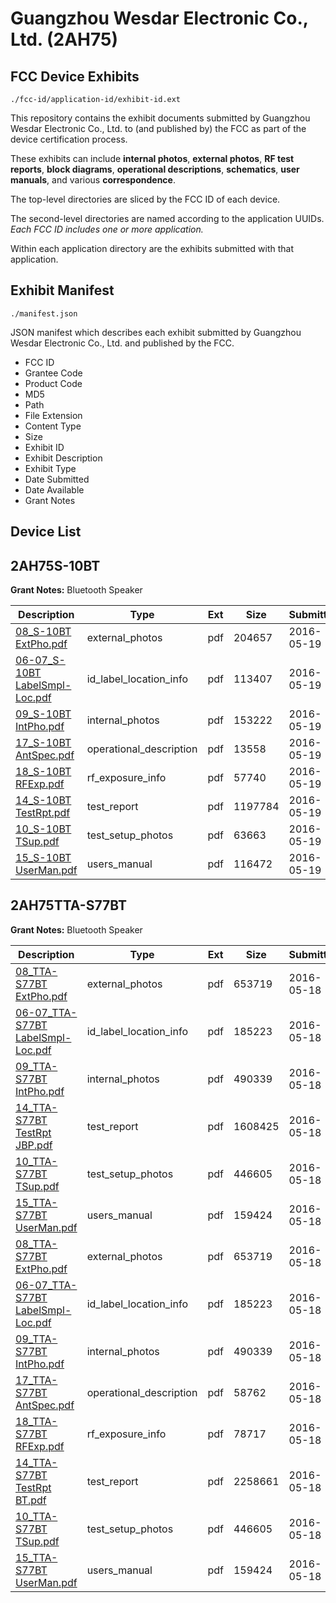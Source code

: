 # Guangzhou Wesdar Electronic Co., Ltd. (2AH75)
## FCC Device Exhibits

```
./fcc-id/application-id/exhibit-id.ext
```

This repository contains the exhibit documents submitted by Guangzhou Wesdar Electronic Co., Ltd. to (and published by) the FCC as part of the device certification process.

These exhibits can include **internal photos**, **external photos**, **RF test reports**, **block diagrams**, **operational descriptions**, **schematics**, **user manuals**, and various **correspondence**.

The top-level directories are sliced by the FCC ID of each device.

The second-level directories are named according to the application UUIDs. *Each FCC ID includes one or more application.*

Within each application directory are the exhibits submitted with that application. 

## Exhibit Manifest

```
./manifest.json
```

JSON manifest which describes each exhibit submitted by Guangzhou Wesdar Electronic Co., Ltd. and published by the FCC.

- FCC ID
- Grantee Code
- Product Code
- MD5
- Path
- File Extension
- Content Type
- Size
- Exhibit ID
- Exhibit Description
- Exhibit Type
- Date Submitted
- Date Available
- Grant Notes

## Device List
## 2AH75S-10BT
**Grant Notes:** Bluetooth Speaker

| Description | Type | Ext | Size | Submitted | Available |
| ----------- | ---- | --- | ---- | --------- | --------- |
| [08_S-10BT ExtPho.pdf](2AH75S-10BT/90d2631ee5bead9936dae6f4c0480418/2997450.pdf) | external_photos | pdf | 204657 | 2016-05-19 | 2016-05-20 |
| [06-07_S-10BT LabelSmpl-Loc.pdf](2AH75S-10BT/90d2631ee5bead9936dae6f4c0480418/2997449.pdf) | id_label_location_info | pdf | 113407 | 2016-05-19 | 2016-05-20 |
| [09_S-10BT IntPho.pdf](2AH75S-10BT/90d2631ee5bead9936dae6f4c0480418/2997451.pdf) | internal_photos | pdf | 153222 | 2016-05-19 | 2016-05-20 |
| [17_S-10BT AntSpec.pdf](2AH75S-10BT/90d2631ee5bead9936dae6f4c0480418/2997459.pdf) | operational_description | pdf | 13558 | 2016-05-19 | 2016-05-20 |
| [18_S-10BT RFExp.pdf](2AH75S-10BT/90d2631ee5bead9936dae6f4c0480418/2997460.pdf) | rf_exposure_info | pdf | 57740 | 2016-05-19 | 2016-05-20 |
| [14_S-10BT TestRpt.pdf](2AH75S-10BT/90d2631ee5bead9936dae6f4c0480418/2997456.pdf) | test_report | pdf | 1197784 | 2016-05-19 | 2016-05-20 |
| [10_S-10BT TSup.pdf](2AH75S-10BT/90d2631ee5bead9936dae6f4c0480418/2997452.pdf) | test_setup_photos | pdf | 63663 | 2016-05-19 | 2016-05-20 |
| [15_S-10BT UserMan.pdf](2AH75S-10BT/90d2631ee5bead9936dae6f4c0480418/2997457.pdf) | users_manual | pdf | 116472 | 2016-05-19 | 2016-05-20 |
## 2AH75TTA-S77BT
**Grant Notes:** Bluetooth Speaker

| Description | Type | Ext | Size | Submitted | Available |
| ----------- | ---- | --- | ---- | --------- | --------- |
| [08_TTA-S77BT ExtPho.pdf](2AH75TTA-S77BT/3a3cd99d449f0e9fa3696807f0cfaec1/2994859.pdf) | external_photos | pdf | 653719 | 2016-05-18 | 2016-05-18 |
| [06-07_TTA-S77BT LabelSmpl-Loc.pdf](2AH75TTA-S77BT/3a3cd99d449f0e9fa3696807f0cfaec1/2994858.pdf) | id_label_location_info | pdf | 185223 | 2016-05-18 | 2016-05-18 |
| [09_TTA-S77BT IntPho.pdf](2AH75TTA-S77BT/3a3cd99d449f0e9fa3696807f0cfaec1/2994860.pdf) | internal_photos | pdf | 490339 | 2016-05-18 | 2016-05-18 |
| [14_TTA-S77BT TestRpt JBP.pdf](2AH75TTA-S77BT/3a3cd99d449f0e9fa3696807f0cfaec1/2994919.pdf) | test_report | pdf | 1608425 | 2016-05-18 | 2016-05-18 |
| [10_TTA-S77BT TSup.pdf](2AH75TTA-S77BT/3a3cd99d449f0e9fa3696807f0cfaec1/2994861.pdf) | test_setup_photos | pdf | 446605 | 2016-05-18 | 2016-05-18 |
| [15_TTA-S77BT UserMan.pdf](2AH75TTA-S77BT/3a3cd99d449f0e9fa3696807f0cfaec1/2994866.pdf) | users_manual | pdf | 159424 | 2016-05-18 | 2016-05-18 |
| [08_TTA-S77BT ExtPho.pdf](2AH75TTA-S77BT/fe85e1398afd96f42ee1b4d5e7ab0f35/2994859.pdf) | external_photos | pdf | 653719 | 2016-05-18 | 2016-05-18 |
| [06-07_TTA-S77BT LabelSmpl-Loc.pdf](2AH75TTA-S77BT/fe85e1398afd96f42ee1b4d5e7ab0f35/2994858.pdf) | id_label_location_info | pdf | 185223 | 2016-05-18 | 2016-05-18 |
| [09_TTA-S77BT IntPho.pdf](2AH75TTA-S77BT/fe85e1398afd96f42ee1b4d5e7ab0f35/2994860.pdf) | internal_photos | pdf | 490339 | 2016-05-18 | 2016-05-18 |
| [17_TTA-S77BT AntSpec.pdf](2AH75TTA-S77BT/fe85e1398afd96f42ee1b4d5e7ab0f35/2994868.pdf) | operational_description | pdf | 58762 | 2016-05-18 | 2016-05-18 |
| [18_TTA-S77BT RFExp.pdf](2AH75TTA-S77BT/fe85e1398afd96f42ee1b4d5e7ab0f35/2994869.pdf) | rf_exposure_info | pdf | 78717 | 2016-05-18 | 2016-05-18 |
| [14_TTA-S77BT TestRpt BT.pdf](2AH75TTA-S77BT/fe85e1398afd96f42ee1b4d5e7ab0f35/2994865.pdf) | test_report | pdf | 2258661 | 2016-05-18 | 2016-05-18 |
| [10_TTA-S77BT TSup.pdf](2AH75TTA-S77BT/fe85e1398afd96f42ee1b4d5e7ab0f35/2994861.pdf) | test_setup_photos | pdf | 446605 | 2016-05-18 | 2016-05-18 |
| [15_TTA-S77BT UserMan.pdf](2AH75TTA-S77BT/fe85e1398afd96f42ee1b4d5e7ab0f35/2994866.pdf) | users_manual | pdf | 159424 | 2016-05-18 | 2016-05-18 |
